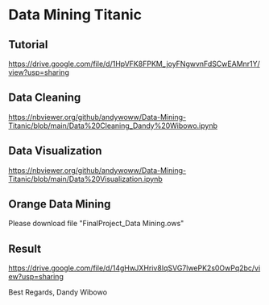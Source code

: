 # Data Mining Titanic

## Tutorial
https://drive.google.com/file/d/1HpVFK8FPKM_joyFNgwvnFdSCwEAMnr1Y/view?usp=sharing

## Data Cleaning
https://nbviewer.org/github/andywoww/Data-Mining-Titanic/blob/main/Data%20Cleaning_Dandy%20Wibowo.ipynb

## Data Visualization
https://nbviewer.org/github/andywoww/Data-Mining-Titanic/blob/main/Data%20Visualization.ipynb

## Orange Data Mining
Please download file "FinalProject_Data Mining.ows"

## Result
https://drive.google.com/file/d/14gHwJXHriv8IqSVG7lwePK2s0OwPq2bc/view?usp=sharing

Best Regards,
Dandy Wibowo
